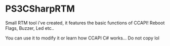 # PS3CSharpRTM
Small RTM tool i've created, it features the basic functions of CCAPI! Reboot Flags, Buzzer, Led etc..

You can use it to modify it or learn how CCAPI C# works... Do not copy lol

